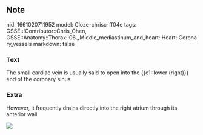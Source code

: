 ## Note
nid: 1661020711952
model: Cloze-chrisc-ff04e
tags: GSSE::!Contributor::Chris_Chen, GSSE::Anatomy::Thorax::06._Middle_mediastinum_and_heart::Heart::Coronary_vessels
markdown: false

### Text
<div class='toggle'>
  The small cardiac vein is usually said to open into the
  {{c1::lower (right)}} end of the coronary sinus
</div>

### Extra
<p id="e8835e97-db20-4135-acd1-8e3cdd78ac9b" class="">However, it
frequently drains directly into the right atrium through its
anterior wall
<p id="e8835e97-db20-4135-acd1-8e3cdd78ac9b" class=""><img src= 
"tmp0_80tt3i.png">
